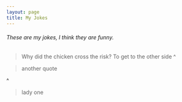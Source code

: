 ```yaml
---
layout: page
title: My Jokes
---
```


###### These are my jokes, I think they are funny.

> Why did the chicken cross the risk?
To get to the other side
^

> another quote

^

> lady one
